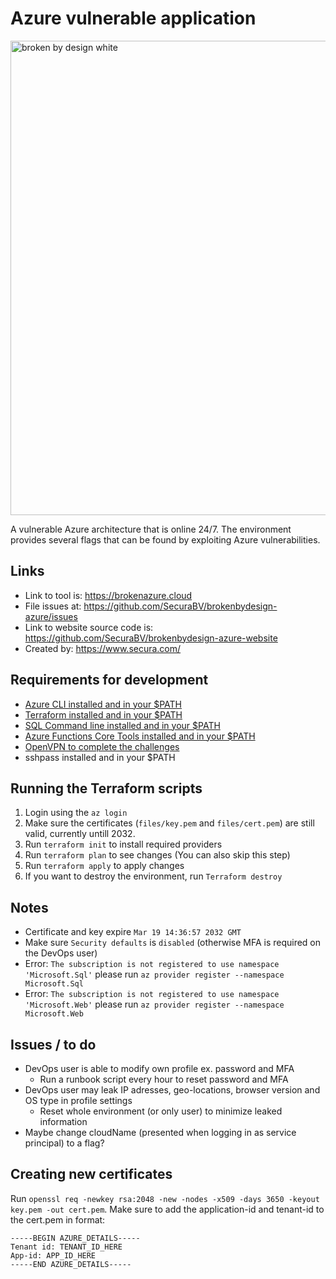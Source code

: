# Azure vulnerable application
<img width="759" alt="broken by design white" src="https://user-images.githubusercontent.com/14212955/180998359-a17af967-84bc-4541-af75-06a1ea4e5927.png">

A vulnerable Azure architecture that is online 24/7.
The environment provides several flags that can be found by exploiting Azure vulnerabilities.

## Links
- Link to tool is: https://brokenazure.cloud
- File issues at: https://github.com/SecuraBV/brokenbydesign-azure/issues
- Link to website source code is: https://github.com/SecuraBV/brokenbydesign-azure-website
- Created by: https://www.secura.com/

## Requirements for development
- [Azure CLI installed and in your $PATH](https://docs.microsoft.com/en-us/cli/azure/install-azure-cli)
- [Terraform installed and in your $PATH](https://www.terraform.io/downloads)
- [SQL Command line installed and in your $PATH](https://docs.microsoft.com/en-us/sql/linux/sql-server-linux-setup-tools?view=sql-server-ver16)
- [Azure Functions Core Tools installed and in your $PATH](https://docs.microsoft.com/en-us/azure/azure-functions/functions-run-local)
- [OpenVPN to complete the challenges](https://www.ovpn.com/en/guides/ubuntu-cli)
- sshpass installed and in your $PATH

## Running the Terraform scripts
1. Login using the `az login`
2. Make sure the certificates (`files/key.pem` and `files/cert.pem`) are still valid, currently untill 2032.
3. Run `terraform init` to install required providers
4. Run `terraform plan` to see changes (You can also skip this step)
5. Run `terraform apply` to apply changes
6. If you want to destroy the environment, run `Terraform destroy`

## Notes
- Certificate and key expire `Mar 19 14:36:57 2032 GMT`
- Make sure `Security defaults` is `disabled` (otherwise MFA is required on the DevOps user)
- Error: `The subscription is not registered to use namespace 'Microsoft.Sql'` please run `az provider register --namespace Microsoft.Sql`
- Error: `The subscription is not registered to use namespace 'Microsoft.Web'` please run `az provider register --namespace Microsoft.Web`

## Issues / to do
- DevOps user is able to modify own profile ex. password and MFA
  - Run a runbook script every hour to reset password and MFA
- DevOps user may leak IP adresses, geo-locations, browser version and OS type in profile settings
  - Reset whole environment (or only user) to minimize leaked information
- Maybe change cloudName (presented when logging in as service principal) to a flag?

## Creating new certificates
Run `openssl req -newkey rsa:2048 -new -nodes -x509 -days 3650 -keyout key.pem -out cert.pem`. 
Make sure to add the application-id and tenant-id to the cert.pem in format:
```
-----BEGIN AZURE_DETAILS-----
Tenant id: TENANT_ID_HERE
App-id: APP_ID_HERE
-----END AZURE_DETAILS-----
```

